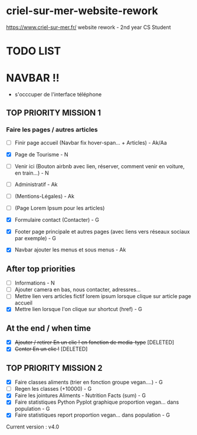 # criel-sur-mer-website-rework
https://www.criel-sur-mer.fr/ website rework - 2nd year CS Student

# TODO LIST

# NAVBAR !!

- s'occcuper de l'interface téléphone

## TOP PRIORITY MISSION 1
### Faire les pages / autres articles
- [ ] Finir page accueil (Navbar fix hover-span... + Articles) - Ak/Aa
- [x] Page de Tourisme - N
- [ ] Venir ici (Bouton airbnb avec lien, réserver, comment venir en voiture, en train...) - N
- [ ] Administratif - Ak
- [ ] (Mentions-Légales) - Ak
- [ ] (Page Lorem Ipsum pour les articles)

- [x] Formulaire contact (Contacter) - G
- [x] Footer page principale et autres pages (avec liens vers réseaux sociaux par exemple) - G
- [x] Navbar ajouter les menus et sous menus - Ak


## After top priorities
- [ ] Informations - N
- [ ] Ajouter camera en bas, nous contacter, adressres...
- [ ] Mettre lien vers articles fictif lorem ipsum lorsque clique sur article page accueil
- [x] Mettre lien lorsque l'on clique sur shortcut (href) - G

## At the end / when time
- [x] ~~Ajouter / retirer En un clic ! en fonction de media-type~~ [DELETED]
- [x] ~~Center En un clic !~~ [DELETED]

## TOP PRIORITY MISSION 2
- [x] Faire classes aliments (trier en fonction groupe vegan....) - G
- [ ] Regen les classes (+10000) - G
- [x] Faire les jointures Aliments - Nutrition Facts (sum) - G
- [x] Faire statistiques Python Pyplot graphique proportion vegan... dans population - G
- [x] Faire statistiques report proportion vegan... dans population - G

Current version : v4.0

